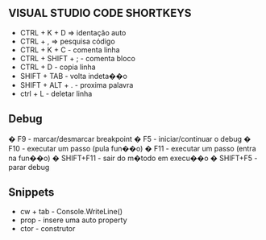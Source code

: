 ## VISUAL STUDIO CODE SHORTKEYS
- CTRL + K + D  => identação auto
- CTRL + , => pesquisa código
- CTRL + K + C - comenta linha
- CTRL + SHIFT + ; - comenta bloco
- CTRL + D - copia linha
- SHIFT + TAB -  volta indeta��o
- SHIFT + ALT + . - proxima palavra
- ctrl + L - deletar linha

## Debug
� F9 - marcar/desmarcar breakpoint
� F5 - iniciar/continuar o debug
� F10 - executar um passo (pula fun��o)
� F11 - executar um passo (entra na fun��o)
� SHIFT+F11 - sair do m�todo em execu��o
� SHIFT+F5 - parar debug

## Snippets
- cw  + tab - Console.WriteLine()
- prop - insere uma auto property
- ctor - construtor
